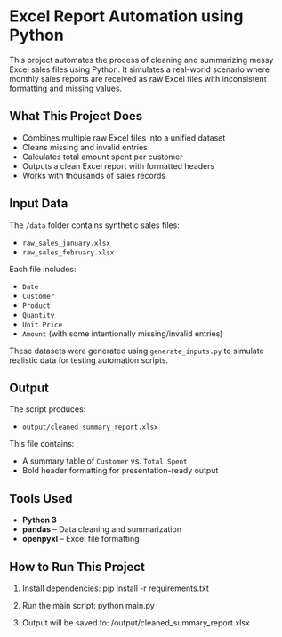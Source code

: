 # Excel Report Automation using Python
This project automates the process of cleaning and summarizing messy Excel sales files using Python. It simulates a real-world scenario where monthly sales reports are received as raw Excel files with inconsistent formatting and missing values.

## What This Project Does

- Combines multiple raw Excel files into a unified dataset
- Cleans missing and invalid entries
- Calculates total amount spent per customer
- Outputs a clean Excel report with formatted headers
- Works with thousands of sales records

## Input Data

The `/data` folder contains synthetic sales files:
- `raw_sales_january.xlsx`
- `raw_sales_february.xlsx`

Each file includes:
- `Date`
- `Customer`
- `Product`
- `Quantity`
- `Unit Price`
- `Amount` (with some intentionally missing/invalid entries)

These datasets were generated using `generate_inputs.py` to simulate realistic data for testing automation scripts.

## Output

The script produces:
- `output/cleaned_summary_report.xlsx`

This file contains:
- A summary table of `Customer` vs. `Total Spent`
- Bold header formatting for presentation-ready output

## Tools Used

- **Python 3**
- **pandas** – Data cleaning and summarization
- **openpyxl** – Excel file formatting


## How to Run This Project

1. Install dependencies:
pip install -r requirements.txt


2. Run the main script:
python main.py


3. Output will be saved to:
/output/cleaned_summary_report.xlsx


